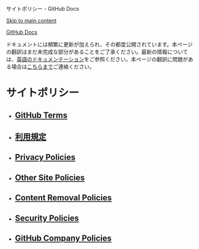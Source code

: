 サイトポリシー - GitHub Docs

[Skip to main content](#main-content)

[](/ja)[GitHub Docs](/ja)

ドキュメントには頻繁に更新が加えられ、その都度公開されています。本ページの翻訳はまだ未完成な部分があることをご了承ください。最新の情報については、[英語のドキュメンテーション](/en)をご参照ください。本ページの翻訳に問題がある場合は[こちらまで](https://github.com/contact?form[subject]=translation%20issue%20on%20docs.github.com&form[comments]=)ご連絡ください。

サイトポリシー
==========

* [GitHub Terms](/ja/site-policy/github-terms)
  ----------

* [利用規定](/ja/site-policy/acceptable-use-policies)
  ----------

* [Privacy Policies](/ja/site-policy/privacy-policies)
  ----------

* [Other Site Policies](/ja/site-policy/other-site-policies)
  ----------

* [Content Removal Policies](/ja/site-policy/content-removal-policies)
  ----------

* [Security Policies](/ja/site-policy/security-policies)
  ----------

* [GitHub Company Policies](/ja/site-policy/github-company-policies)
  ----------

